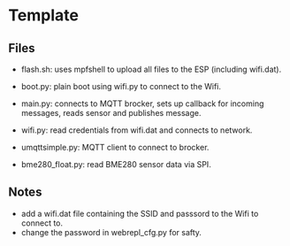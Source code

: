 # Template

## Files

* flash.sh: uses mpfshell to upload all files to the ESP (including wifi.dat).
* boot.py: plain boot using wifi.py to connect to the Wifi.
* main.py: connects to MQTT brocker, sets up callback for incoming messages, reads sensor and publishes message.

* wifi.py: read credentials from wifi.dat and connects to network.
* umqttsimple.py: MQTT client to connect to brocker.
* bme280_float.py: read BME280 sensor data via SPI.


## Notes

* add a wifi.dat file containing the SSID and passsord to the Wifi to connect to.
* change the password in webrepl_cfg.py for safty.
